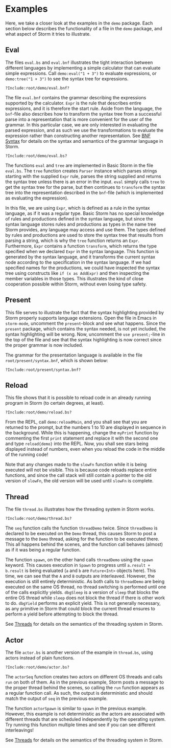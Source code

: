 Examples
=========

Here, we take a closer look at the examples in the `demo` package. Each section below describes the
functionality of a file in the `demo` package, and what aspect of Storm it tries to illustrate.


Eval
-----

The files `eval.bs` and `eval.bnf` illustrates the tight interaction between different languages by
implementing a simple calculator that can evaluate simple expressions. Call `demo:eval("1 + 3")` to
evaluate expressions, or `demo:tree("1 + 3")` to see the syntax tree for expressions.

```
?Include:root/demo/eval.bnf?
```

The file `eval.bnf` contains the grammar describing the expressions supported by the
calculator. `Expr` is the rule that describes entire expressions, and it is therefore the start
rule. Aside from the language, the `bnf`-file also describes how to transform the syntax tree from a
successful parse into a representation that is more convenient for the user of the grammar. In this
particular case, we are only interested in evaluating the parsed expression, and as such we use the
transformations to evaluate the expression rather than constructing another representation. See
[BNF Syntax](md://BNF_Syntax) for details on the syntax and semantics of the grammar language in Storm.

```
?Include:root/demo/eval.bs?
```

The functions `eval` and `tree` are implemented in Basic Storm in the file `eval.bs`. The `tree`
function creates `Parser` instance which parses strings starting with the supplied `Expr` rule,
parses the string supplied and returns the syntax tree unless there is an error in the input. `eval`
simply calls `tree` to get the syntax tree for the parse, but then continues to `transform` the
syntax tree into the representation described in the `bnf`-file (which is implemented as evaluating
the expression).

In this file, we are using `Expr`, which is defined as a rule in the syntax language, as if it was a
regular type. Basic Storm has no special knowledge of rules and productions defined in the syntax
language, but since the syntax language stores rules and productions as types in the name tree Storm
provides, any language may access and use them. The types defined by rules and productions are used
to store the syntax tree that results from parsing a string, which is why the `tree` function
returns an `Expr`. Furthermore, `Expr` contains a function `transform`, which returns the type
specified when we declared `Expr` in the syntax language. This function is generated by the syntax
language, and it transforms the current syntax node according to the specification in the syntax
language. If we had specified names for the productions, we could have inspected the syntax tree
using constructs like `if (x as AddExpr)` and then inspecting the member variables in those
types. This illustrates the kind of close cooperation possible within Storm, without even losing
type safety.


Present
--------

This file serves to illustrate the fact that the syntax highlighting provided by Storm properly
supports language extensions. Open the file in Emacs in `storm-mode`, uncomment the `present`-block
and see what happens. Since the `present` package, which contains the syntax needed, is not yet
included, the syntax highlighting will be wrong. Now, uncomment the `use present;`-line in the top
of the file and see that the syntax highlighting is now correct since the proper grammar is now
included.

The grammar for the presentation language is available in the file `root/present/syntax.bnf`, which
is shown below:

```
?Include:root/present/syntax.bnf?
```

Reload
-------

This file shows that it is possible to reload code in an already running program in Storm (to
certain degrees, at least).

```
?Include:root/demo/reload.bs?
```

From the REPL, call `demo:reloadMain`, and you shall see that you are returned to the prompt, but
the numbers 1 to 10 are displayed in sequence in the background. While this is happening, change the
`myPrint` function by commenting the first `print` statement and replace it with the second one and
type `reload{demo}` into the REPL. Now, you shall see stars being displayed instead of numbers, even
when you reload the code in the middle of the running code!

Note that any changes made to the `slowFn` function while it is being executed will not be
visible. This is because code reloads replace entire functions, and since the call stack will still
contain a pointer to the old version of `slowFn`, the old version will be used until `slowFn` is
complete.

Thread
-------

The file `thread.bs` illustrates how the threading system in Storm works.

```
?Include:root/demo/thread.bs?
```

The `seq` function calls the function `threadDemo` twice. Since `threadDemo` is declared to be
executed on the `Demo` thread, this causes Storm to post a message to the `Demo` thread, asking for
the function to be executed there. This all happens behind the scenes, and the function call behaves
(almost) as if it was being a regular function.

The function `spawn`, on the other hand calls `threadDemo` using the `spawn` keyword. This causes
execution in `Spawn` to progress until `a.result + b.result` is being evaluated (`a` and `b` are
`Future<Int>` objects here). This time, we can see that the `A` and `B` outputs are
interleaved. However, the execution is still entirely deterministic. As both calls to `threadDemo`
are being executed on the same OS thread, no thread switching is performed until one of the calls
explicitly yields. `dbgSleep` is a version of `sleep` that blocks the entire OS thread while `sleep`
does not block the thread if there is other work to do. `dbgYield` performs an explicit yield. This
is not generally necessary, as any primitive in Storm that could block the current thread ensures
to perform a yield before attempting to block the thread.

See [Threads](md://Storm/Threads) for details on the semantics of the threading system in Storm.


Actor
------

The file `actor.bs` is another version of the example in `thread.bs`, using actors instead of plain
functions.

```
?Include:root/demo/actor.bs?
```

The `actorSeq` function creates two actors on different OS threads and calls `run` on
both of them. As in the previous example, Storm posts a message to the proper thread behind the
scenes, so calling the `run` function appears as a regular function call. As such, the output is
deterministic and should match the output of `seq` in the previous example.

The function `actorSpawn` is similar to `spawn` in the previous example. However, this example is
not deterministic as the actors are associated with different threads that are scheduled
independently by the operating system. Try running this function multiple times and see if you can
see different interleavings!

See [Threads](md://Storm/Threads) for details on the semantics of the threading system in Storm.

